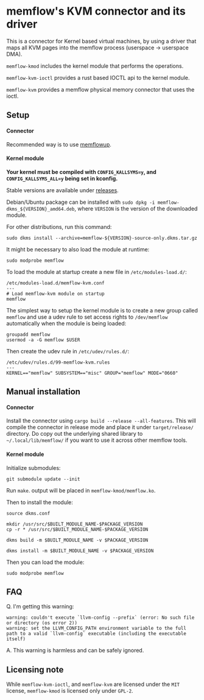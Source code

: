 # memflow's KVM connector and its driver

This is a connector for Kernel based virtual machines, by using a driver that maps all KVM pages into the memflow process (userspace -> userspace DMA).

`memflow-kmod` includes the kernel module that performs the operations.

`memflow-kvm-ioctl` provides a rust based IOCTL api to the kernel module.

`memflow-kvm` provides a memflow physical memory connector that uses the ioctl.

## Setup

#### Connector

Recommended way is to use [memflowup](https://github.com/memflow/memflowup).

#### Kernel module

**Your kernel must be compiled with `CONFIG_KALLSYMS=y`, and `CONFIG_KALLSYMS_ALL=y` being set in kconfig.**

Stable versions are available under [releases](https://github.com/memflow/memflow-kvm/releases).

Debian/Ubuntu package can be installed with `sudo dpkg -i memflow-dkms_${VERSION}_amd64.deb`, where `VERSION` is the version of the downloaded module.

For other distributions, run this command:
```
sudo dkms install --archive=memflow-${VERSION}-source-only.dkms.tar.gz
```

It might be necessary to also load the module at runtime:
```
sudo modprobe memflow
```

To load the module at startup create a new file in `/etc/modules-load.d/`:
```
/etc/modules-load.d/memflow-kvm.conf
---
# Load memflow-kvm module on startup
memflow
```

The simplest way to setup the kernel module is to create a new group called `memflow` and use a udev rule to set access rights to `/dev/memflow` automatically when the module is being loaded:

```
groupadd memflow
usermod -a -G memflow $USER
```

Then create the udev rule in `/etc/udev/rules.d/`:
```
/etc/udev/rules.d/99-memflow-kvm.rules
---
KERNEL=="memflow" SUBSYSTEM=="misc" GROUP="memflow" MODE="0660"
```

## Manual installation

#### Connector

Install the connector using `cargo build --release --all-features`. This will compile the connector in release mode and place it under `target/release/` directory. Do copy out the underlying shared library to `~/.local/lib/memflow/` if you want to use it across other memflow tools.

#### Kernel module

Initialize submodules:

```
git submodule update --init
```

Run `make`. output will be placed in `memflow-kmod/memflow.ko`.

Then to install the module:
```
source dkms.conf

mkdir /usr/src/$BUILT_MODULE_NAME-$PACKAGE_VERSION
cp -r * /usr/src/$BUILT_MODULE_NAME-$PACKAGE_VERSION

dkms build -m $BUILT_MODULE_NAME -v $PACKAGE_VERSION

dkms install -m $BUILT_MODULE_NAME -v $PACKAGE_VERSION
```

Then you can load the module:
```
sudo modprobe memflow
```

## FAQ

Q. I'm getting this warning:

```
warning: couldn't execute `llvm-config --prefix` (error: No such file or directory (os error 2))
warning: set the LLVM_CONFIG_PATH environment variable to the full path to a valid `llvm-config` executable (including the executable itself)
```

A. This warning is harmless and can be safely ignored.

## Licensing note

While `memflow-kvm-ioctl`, and `memflow-kvm` are licensed under the `MIT` license, `memflow-kmod` is licensed only under `GPL-2`.
